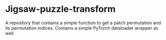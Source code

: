 # Jigsaw-puzzle-transform
A repository that contains a simple function to get a patch permutation and its permutation indices. Contains a simple PyTorch dataloader wrapper as well. 
